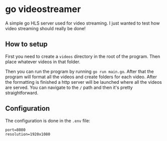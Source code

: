 # go videostreamer

A simple go HLS server used for video streaming. I just wanted to test how video streaming should really be done!

## How to setup

First you need to create a `videos` directory in the root of the program. Then place whatever videos in that folder.

Then you can run the program by running `go run main.go`. After that the program will format all the videos and create folders for each video. After the formatting is finished a http server will be launched where all the videos are served. You can navigate to the `/` path and then it's pretty straightforward.

## Configuration

The configuration is done in the `.env` file:

```
port=8080
resolution=1920x1080
```
